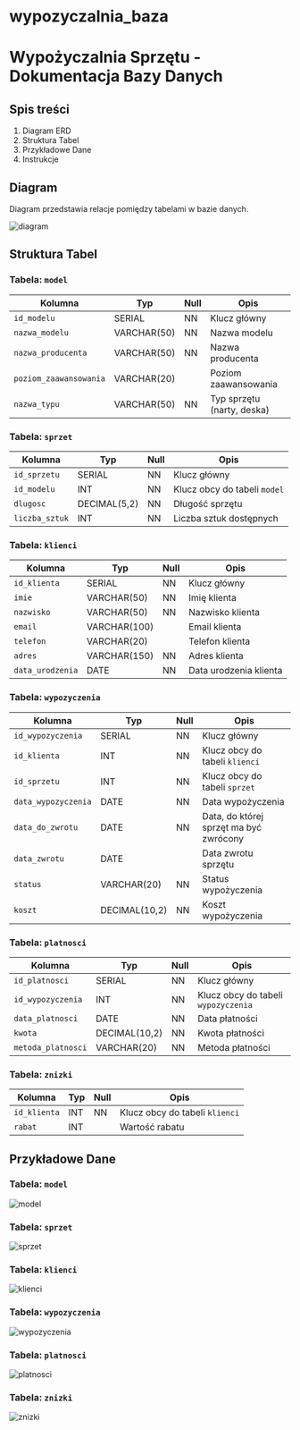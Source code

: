 # wypozyczalnia_baza

# Wypożyczalnia Sprzętu - Dokumentacja Bazy Danych

## Spis treści

1. Diagram ERD
2. Struktura Tabel
3. Przykładowe Dane
4. Instrukcje

## Diagram

Diagram przedstawia relacje pomiędzy tabelami w bazie danych.

![diagram](https://github.com/MBurdziej/wypozyczalnia_baza/assets/108184079/bcf28ee0-b12a-436c-840c-bbcf64b427f6)


## Struktura Tabel

### Tabela: `model`

| Kolumna                | Typ            | Null | Opis                          |
|------------------------|----------------|------|-------------------------------|
| `id_modelu`            | SERIAL         | NN   | Klucz główny                  |
| `nazwa_modelu`         | VARCHAR(50)    | NN   | Nazwa modelu                  |
| `nazwa_producenta`     | VARCHAR(50)    | NN   | Nazwa producenta              |
| `poziom_zaawansowania` | VARCHAR(20)    |      | Poziom zaawansowania          |
| `nazwa_typu`           | VARCHAR(50)    | NN   | Typ sprzętu (narty, deska)    |

### Tabela: `sprzet`

| Kolumna        | Typ         | Null | Opis                          |
|----------------|-------------|------|-------------------------------|
| `id_sprzetu`   | SERIAL      | NN   | Klucz główny                  |
| `id_modelu`    | INT         | NN   | Klucz obcy do tabeli `model`  |
| `dlugosc`      | DECIMAL(5,2)| NN   | Długość sprzętu               |
| `liczba_sztuk` | INT         | NN   | Liczba sztuk dostępnych       |

### Tabela: `klienci`

| Kolumna        | Typ         | Null | Opis                          |
|----------------|-------------|------|-------------------------------|
| `id_klienta`   | SERIAL      | NN   | Klucz główny                  |
| `imie`         | VARCHAR(50) | NN   | Imię klienta                  |
| `nazwisko`     | VARCHAR(50) | NN   | Nazwisko klienta              |
| `email`        | VARCHAR(100)|      | Email klienta                 |
| `telefon`      | VARCHAR(20) |      | Telefon klienta               |
| `adres`        | VARCHAR(150)| NN   | Adres klienta                 |
| `data_urodzenia`| DATE       | NN   | Data urodzenia klienta        |

### Tabela: `wypozyczenia`

| Kolumna            | Typ        | Null | Opis                                     |
|--------------------|--------------|------|----------------------------------------|
| `id_wypozyczenia`  | SERIAL       | NN   | Klucz główny                           |
| `id_klienta`       | INT          | NN   | Klucz obcy do tabeli `klienci`         |
| `id_sprzetu`       | INT          | NN   | Klucz obcy do tabeli `sprzet`          |
| `data_wypozyczenia`| DATE         | NN   | Data wypożyczenia                      |
| `data_do_zwrotu`   | DATE         | NN   | Data, do której sprzęt ma być zwrócony |
| `data_zwrotu`      | DATE         |      | Data zwrotu sprzętu                    |
| `status`           | VARCHAR(20)  | NN   | Status wypożyczenia                    |
| `koszt`            | DECIMAL(10,2)| NN   | Koszt wypożyczenia                     |

### Tabela: `platnosci`

| Kolumna           | Typ          | Null | Opis                                |
|-------------------|--------------|------|-------------------------------------|
| `id_platnosci`    | SERIAL       |  NN  | Klucz główny                        |
| `id_wypozyczenia` | INT          |  NN  | Klucz obcy do tabeli `wypozyczenia` |
| `data_platnosci`  | DATE         |  NN  | Data płatności                      |
| `kwota`           | DECIMAL(10,2)|  NN  | Kwota płatności                     |
| `metoda_platnosci`| VARCHAR(20)  |  NN  | Metoda płatności                    |

### Tabela: `znizki`

| Kolumna       | Typ        | Null | Opis                          |
|---------------|------------|------|-------------------------------|
| `id_klienta`  | INT        | NN   | Klucz obcy do tabeli `klienci`|
| `rabat`       | INT        |      | Wartość rabatu                |

## Przykładowe Dane

### Tabela: `model`

![model](https://github.com/MBurdziej/wypozyczalnia_baza/assets/108184079/5cf7c9de-1fde-4a8d-a386-c0364b5d8ee7)


### Tabela: `sprzet`

![sprzet](https://github.com/MBurdziej/wypozyczalnia_baza/assets/108184079/12fa3ffa-9612-422a-be56-1fd4f0cf5ed2)


### Tabela: `klienci`

![klienci](https://github.com/MBurdziej/wypozyczalnia_baza/assets/108184079/cad13684-a29f-424e-917d-e2fc75d68797)


### Tabela: `wypozyczenia`

![wypozyczenia](https://github.com/MBurdziej/wypozyczalnia_baza/assets/108184079/55076301-07a0-4477-8e2d-afa921776da5)

### Tabela: `platnosci`

![platnosci](https://github.com/MBurdziej/wypozyczalnia_baza/assets/108184079/c5cd4233-906d-4a52-802f-55e8b26f33e9)

### Tabela: `znizki`

![znizki](https://github.com/MBurdziej/wypozyczalnia_baza/assets/108184079/ee7ef988-4ce5-4692-b353-8fe510126039)




